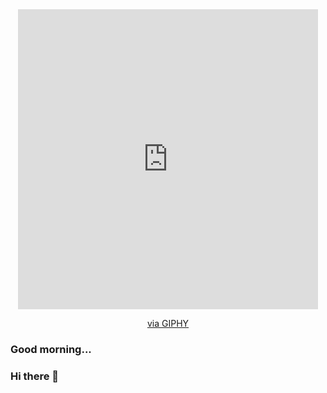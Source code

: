 <div id = "header" align="center">
    <iframe src="https://giphy.com/embed/wypKXPQggwaCA" width="480" height="480" frameBorder="0" class="giphy-embed" allowFullScreen></iframe><p><a href="https://giphy.com/gifs/2001-a-space-odyssey-wypKXPQggwaCA">via GIPHY</a></p>
</div>

### Good morning...


### Hi there 👋

<!--
**roBertus31/roBertus31** is a ✨ _special_ ✨ repository because its `README.md` (this file) appears on your GitHub profile.

Here are some ideas to get you started:

- 🔭 I’m currently working on ...
- 🌱 I’m currently learning ...
- 👯 I’m looking to collaborate on ...
- 🤔 I’m looking for help with ...
- 💬 Ask me about ...
- 📫 How to reach me: ...
- 😄 Pronouns: ...
- ⚡ Fun fact: ...
-->
